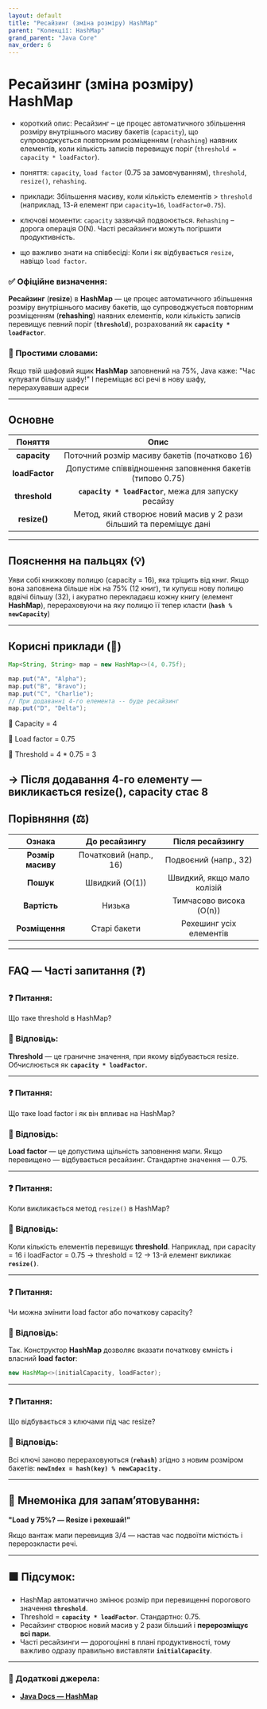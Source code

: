 ```yaml
---
layout: default
title: "Ресайзинг (зміна розміру) HashMap"
parent: "Колекції: HashMap"
grand_parent: "Java Core"
nav_order: 6
---
```


# Ресайзинг (зміна розміру) HashMap

* короткий опис: Ресайзинг – це процес автоматичного збільшення розміру внутрішнього масиву бакетів (`capacity`), що супроводжується повторним розміщенням (`rehashing`) наявних елементів, коли кількість записів перевищує поріг (`threshold = capacity * loadFactor`).

* поняття: `capacity`, `load factor` (0.75 за замовчуванням), `threshold`, `resize()`, `rehashing`.

* приклади: Збільшення масиву, коли кількість елементів > `threshold` (наприклад, 13-й елемент при `capacity=16`, `loadFactor=0.75`).

* ключові моменти: `capacity` зазвичай подвоюється. `Rehashing` – дорога операція O(N). Часті ресайзинги можуть погіршити продуктивність.

* що важливо знати на співбесіді: Коли і як відбувається `resize`, навіщо `load factor`.

### **✅ Офіційне визначення:**

**Ресайзинг** (**resize**) в **HashMap** — це процес автоматичного збільшення розміру внутрішнього масиву бакетів, що супроводжується повторним розміщенням (**rehashing**) наявних елементів, коли кількість записів перевищує певний поріг (**`threshold`**), розрахований як **`capacity * loadFactor`**.

### **🧠 Простими словами:**

Якщо твій шафовий ящик **HashMap** заповнений на 75%, Java каже: "Час купувати більшу шафу\!" І переміщає всі речі в нову шафу, перерахувавши адреси

---

## **Основне**

| Поняття | Опис |
| :---: | :---: |
| **capacity** | Поточний розмір масиву бакетів (початково 16\) |
| **loadFactor** | Допустиме співвідношення заповнення бакетів (типово 0.75) |
| **threshold** | **`capacity * loadFactor`**, межа для запуску ресайзу |
| **resize()** | Метод, який створює новий масив у 2 рази більший та переміщує дані |

---

## **Пояснення на пальцях (💡)**

Уяви собі книжкову полицю (capacity \= 16), яка тріщить від книг. Якщо вона заповнена більше ніж на 75% (12 книг), ти купуєш нову полицю вдвічі більшу (32), і акуратно перекладаєш кожну книгу (елемент **HashMap**), перераховуючи на яку полицю її тепер класти (**`hash % newCapacity`**)

---

## **Корисні приклади (🧪)**

```java
Map<String, String> map = new HashMap<>(4, 0.75f);

map.put("A", "Alpha");
map.put("B", "Bravo");
map.put("C", "Charlie");
// При додаванні 4-го елемента -- буде ресайзинг
map.put("D", "Delta");
```

📌 Capacity \= 4

📌 Load factor \= 0.75

📌 Threshold \= 4 \* 0.75 \= 3

-> Після додавання 4-го елементу — викликається resize(), capacity стає 8
---

## **Порівняння (⚖️)**

| Ознака | До ресайзингу | Після ресайзингу |
| :---: | :---: | :---: |
| **Розмір масиву** | Початковий (напр., 16\) | Подвоєний (напр., 32\) |
| **Пошук** | Швидкий (O(1)) | Швидкий, якщо мало колізій |
| **Вартість** | Низька | Тимчасово висока (O(n)) |
| **Розміщення** | Старі бакети | Рехешинг усіх елементів |

---

## **FAQ — Часті запитання (❓)**

### **❓ Питання:**

 Що таке threshold в HashMap?

### **💬 Відповідь:**

**Threshold** — це граничне значення, при якому відбувається resize. Обчислюється як **`capacity * loadFactor`.**

---

### **❓ Питання:**

 Що таке load factor і як він впливає на HashMap?

### **💬 Відповідь:**

**Load factor** — це допустима щільність заповнення мапи. Якщо перевищено — відбувається ресайзинг. Стандартне значення — 0.75.

---

### **❓ Питання:**

 Коли викликається метод `resize()` в HashMap?

### **💬 Відповідь:**

Коли кількість елементів перевищує **threshold**. Наприклад, при capacity \= 16 і loadFactor \= 0.75 -> threshold \= 12 -> 13-й елемент викликає **`resize()`**.

---

### **❓ Питання:**

 Чи можна змінити load factor або початкову capacity?

### **💬 Відповідь:**

Так. Конструктор **HashMap** дозволяє вказати початкову ємність і власний **load** **factor**:

```java
new HashMap<>(initialCapacity, loadFactor);
```

---

### **❓ Питання:**

 Що відбувається з ключами під час resize?

### **💬 Відповідь:**

Всі ключі заново перераховуються (**`rehash`**) згідно з новим розміром бакетів: **`newIndex = hash(key) % newCapacity.`**

---

## **🧠 Мнемоніка для запам’ятовування:**

**"Load у 75%? — Resize і рехешай\!"**

Якщо вантаж мапи перевищив 3/4 — настав час подвоїти місткість і перерозкласти речі.

---

## **🟩 Підсумок:**

* HashMap автоматично змінює розмір при перевищенні порогового значення **`threshold`**.
* Threshold \= **`capacity * loadFactor`**. Стандартно: 0.75.
* Ресайзинг створює новий масив у 2 рази більший і **перерозміщує всі пари**.
* Часті ресайзинги — дорогоцінні в плані продуктивності, тому важливо одразу правильно виставляти **`initialCapacity`**.

---

### **🔗 Додаткові джерела:**

* [**Java Docs — HashMap**](https://docs.oracle.com/en/java/javase/17/docs/api/java.base/java/util/HashMap.html)
